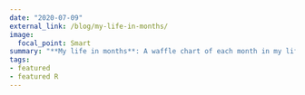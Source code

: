 ```yaml
---
date: "2020-07-09"
external_link: /blog/my-life-in-months/
image:
  focal_point: Smart
summary: "**My life in months**: A waffle chart of each month in my life until age 70, made using R and [Sketchbook](https://sketchbook.com)."
tags:
- featured
- featured R
---
```

